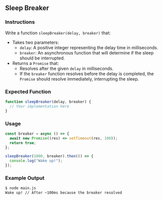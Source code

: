 ## Sleep Breaker

### Instructions

Write a function `sleepBreaker(delay, breaker)` that:

- Takes two parameters:
  - `delay`: A positive integer representing the delay time in milliseconds.
  - `breaker`: An asynchronous function that will determine if the sleep should be interrupted.
- Returns a `Promise` that:
  - Resolves after the given `delay` in milliseconds.
  - If the `breaker` function resolves before the delay is completed, the `Promise` should resolve immediately, interrupting the sleep.

### Expected Function

```js
function sleepBreaker(delay, breaker) {
  // Your implementation here
}
```

### Usage

```js
const breaker = async () => {
  await new Promise((res) => setTimeout(res, 100));
  return true;
};

sleepBreaker(1000, breaker).then(() => {
  console.log("Wake up!");
});
```

### Example Output

```sh
$ node main.js
Wake up! // After ~100ms because the breaker resolved
```
